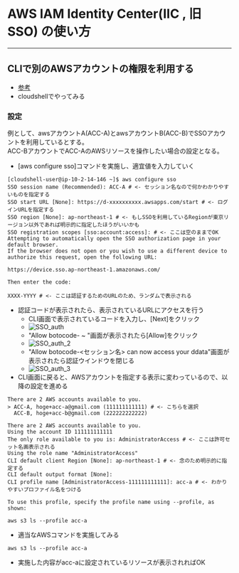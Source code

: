 # AWS IAM Identity Center(IIC , 旧SSO) の使い方

---
## CLIで別のAWSアカウントの権限を利用する
- [参考](https://dev.classmethod.jp/articles/aws-cli-for-iam-identity-center-sso/)
- cloudshellでやってみる

### 設定
例として、awsアカウントA(ACC-A)とawsアカウントB(ACC-B)でSSOアカウントを利用しているとする。  
ACC-BアカウントでACC-AのAWSリソースを操作したい場合の設定となる。

- [aws configure sso]コマンドを実施し、適宜値を入力していく
```
[cloudshell-user@ip-10-2-14-146 ~]$ aws configure sso
SSO session name (Recommended): ACC-A # <- セッション名なので何かわかりやすいものを指定する
SSO start URL [None]: https://d-xxxxxxxxxx.awsapps.com/start # <- ログインURLを指定する
SSO region [None]: ap-northeast-1 # <- もしSSOを利用しているRegionが東京リージョン以外であれば明示的に指定したほうがいいかも
SSO registration scopes [sso:account:access]: # <- ここは空のままでOK
Attempting to automatically open the SSO authorization page in your default browser.
If the browser does not open or you wish to use a different device to authorize this request, open the following URL:

https://device.sso.ap-northeast-1.amazonaws.com/

Then enter the code:

XXXX-YYYY # <- ここは認証するためのURLのため、ランダムで表示される
```
- 認証コードが表示されたら、表示されているURLにアクセスを行う
  - CLI画面で表示されているコードを入力し、[Next]をクリック
  - ![SSO_auth](https://github.com/YoichiSoma/sites/assets/125415634/8772a67d-4567-4382-b1be-3a4c8bf1a5d4) 
  - "Allow botocode- ~ "画面が表示されたら[Allow]をクリック
  - ![SSO_auth_2](https://github.com/YoichiSoma/sites/assets/125415634/c02c4cda-13e6-472d-847a-963f28d57141)
  - "Allow botocode-<セッション名> can now access your ddata"画面が表示されたら認証ウインドウを閉じる
  - ![SSO_auth_3](https://github.com/YoichiSoma/sites/assets/125415634/2086c8dc-fbda-4f4b-a57c-1a1a4fce4823)
- CLI画面に戻ると、AWSアカウントを指定する表示に変わっているので、以降の設定を進める
```
There are 2 AWS accounts available to you.
> ACC-A, hoge+acc-a@gmail.com (111111111111) # <- こちらを選択   
  ACC-B, hoge+acc-b@gmail.com (222222222222)    

There are 2 AWS accounts available to you.
Using the account ID 111111111111
The only role available to you is: AdministratorAccess # <- ここは許可セット名画表示される
Using the role name "AdministratorAccess"
CLI default client Region [None]: ap-northeast-1 # <- 念のため明示的に指定する
CLI default output format [None]:
CLI profile name [AdministratorAccess-111111111111]: acc-a # <- わかりやすいプロファイル名をつける

To use this profile, specify the profile name using --profile, as shown:

aws s3 ls --profile acc-a
```
- 適当なAWSコマンドを実施してみる
```
aws s3 ls --profile acc-a
```
   - 実施した内容がacc-aに設定されているリソースが表示されればOK



